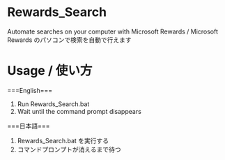 # Rewards_Search
 Automate searches on your computer with Microsoft Rewards / Microsoft Rewards のパソコンで検索を自動で行えます

# Usage / 使い方
===English===<br>
1. Run Rewards_Search.bat <br>
2. Wait until the command prompt disappears

===日本語===
1. Rewards_Search.bat を実行する <br>
2. コマンドプロンプトが消えるまで待つ <br>
